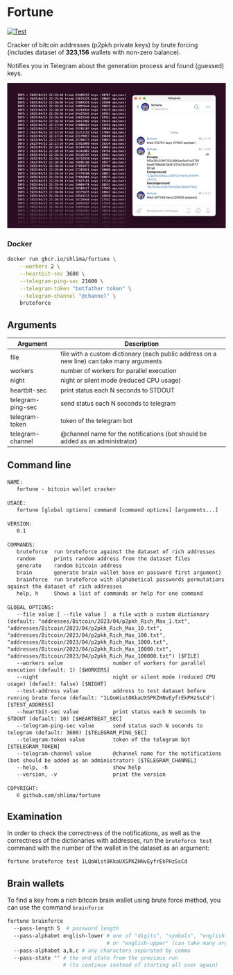 # Fortune

[![Test](https://github.com/shlima/fortune/actions/workflows/test.yml/badge.svg)](https://github.com/shlima/fortune/actions/workflows/test.yml)

Cracker of bitcoin addresses (p2pkh private keys) by brute forcing 
(includes dataset of **323,156** wallets with non-zero balance).

Notifies you in Telegram about the generation process and
found (guessed) keys.

![btc cracker telegram screenshot](/docs/screenshot.webp?raw=true)

### Docker
```bash
docker run ghcr.io/shlima/fortune \
    --workers 2 \
    --heartbit-sec 3600 \
    --telegram-ping-sec 21600 \
    --telegram-token "botfather token" \
    --telegram-channel "@channel" \
    bruteforce   
```

## Arguments
| Argument          | Description                                                                               |
|-------------------|-------------------------------------------------------------------------------------------|
| file              | file with a custom dictionary (each public address on a new line) can take many arguments |
| workers           | number of workers for parallel execution                                                  |
| night             | night or silent mode (reduced CPU usage)                                                  |
| heartbit-sec      | print status each N seconds to STDOUT                                                     |
| telegram-ping-sec | send status each N seconds to telegram                                                    |
| telegram-token    | token of the telegram bot                                                                 |
| telegram-channel  | @channel name for the notifications (bot should be added as an administrator)             |

## Command line
```
NAME:
   fortune - bitcoin wallet cracker

USAGE:
   fortune [global options] command [command options] [arguments...]

VERSION:
   0.1

COMMANDS:
   bruteforce  run bruteforce against the dataset of rich addresses
   random      prints random address from the dataset files
   generate    random bitcoin address
   brain       generate brain wallet base on password first argument)
   brainforce  run bruteforce with alphabetical passwords permutations against the dataset of rich addresses
   help, h     Shows a list of commands or help for one command

GLOBAL OPTIONS:
   --file value [ --file value ]  a file with a custom dictionary (default: "addresses/Bitcoin/2023/04/p2pkh_Rich_Max_1.txt", "addresses/Bitcoin/2023/04/p2pkh_Rich_Max_10.txt", "addresses/Bitcoin/2023/04/p2pkh_Rich_Max_100.txt", "addresses/Bitcoin/2023/04/p2pkh_Rich_Max_1000.txt", "addresses/Bitcoin/2023/04/p2pkh_Rich_Max_10000.txt", "addresses/Bitcoin/2023/04/p2pkh_Rich_Max_100000.txt") [$FILE]
   --workers value                number of workers for parallel execution (default: 1) [$WORKERS]
   --night                        night or silent mode (reduced CPU usage) (default: false) [$NIGHT]
   --test-address value           address to test dataset before running brute force (default: "1LQoWist8KkaUXSPKZHNvEyfrEkPHzSsCd") [$TEST_ADDRESS]
   --heartbit-sec value           print status each N seconds to STDOUT (default: 10) [$HEARTBEAT_SEC]
   --telegram-ping-sec value      send status each N seconds to telegram (default: 3600) [$TELEGRAM_PING_SEC]
   --telegram-token value         token of the telegram bot [$TELEGRAM_TOKEN]
   --telegram-channel value       @channel name for the notifications (bot should be added as an administrator) [$TELEGRAM_CHANNEL]
   --help, -h                     show help
   --version, -v                  print the version

COPYRIGHT:
   © github.com/shlima/fortune
```

## Examination

In order to check the correctness of the notifications, 
as well as the correctness of the dictionaries with addresses, 
run the `bruteforce test` command with the number of the wallet 
in the dataset as an argument:

```bash
fortune bruteforce test 1LQoWist8KkaUXSPKZHNvEyfrEkPHzSsCd
```

## Brain wallets

To find a key from a rich bitcoin brain wallet using brute force method, 
you can use the command `brainforce`

```bash
fortune brainforce 
  --pass-length 5  # password length 
  --pass-alphabet english-lower # one of "digits", "symbols", "english-lower", 
                                # or "english-upper" (can take many arguments)
  --pass-alphabet a,b,c # any characters separated by comma 
  --pass-state "" # the end state from the previous run 
                  # (to continue instead of starting all over again)                
```
